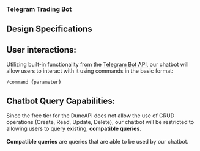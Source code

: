 ### Telegram Trading Bot
## Design Specifications

## User interactions:
Utilizing built-in functionality from the [Telegram Bot API](https://core.telegram.org/bots/api), our chatbot will allow users to interact with it using commands in the basic format:
```
/command {parameter}
```
## Chatbot Query Capabilities:
Since the free tier for the DuneAPI does not allow the use of CRUD operations (Create, Read, Update, Delete), our chatbot will be restricted to allowing users to query existing, **compatible queries**.
<br/>
<br/>
**Compatible queries** are queries that are able to be used by our chatbot. 
